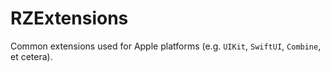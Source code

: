 # RZExtensions

Common extensions used for Apple platforms (e.g. `UIKit`, `SwiftUI`, `Combine`, et cetera).
